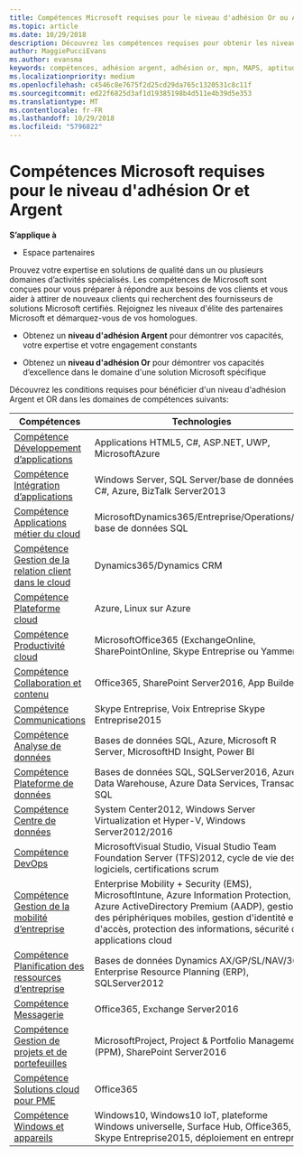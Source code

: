 ```yaml
---
title: Compétences Microsoft requises pour le niveau d'adhésion Or ou Argent | Espace partenaires
ms.topic: article
ms.date: 10/29/2018
description: Découvrez les compétences requises pour obtenir les niveaux d'adhésion Or ou Argent.
author: MaggiePucciEvans
ms.author: evansma
keywords: compétences, adhésion argent, adhésion or, mpn, MAPS, aptitude, Microsoft Partner Network, adhésion au réseau
ms.localizationpriority: medium
ms.openlocfilehash: c4546c8e7675f2d25cd29da765c1320531c8c11f
ms.sourcegitcommit: ed22f6825d3af1d19385198b4d511e4b39d5e353
ms.translationtype: MT
ms.contentlocale: fr-FR
ms.lasthandoff: 10/29/2018
ms.locfileid: "5796822"
---
```

# <a name="microsoft-competency-requirements-for-gold-and-silver-membership"></a>Compétences Microsoft requises pour le niveau d'adhésion Or et Argent

**S’applique à**

-  Espace partenaires

Prouvez votre expertise en solutions de qualité dans un ou plusieurs domaines d’activités spécialisés. Les compétences de Microsoft sont conçues pour vous préparer à répondre aux besoins de vos clients et vous aider à attirer de nouveaux clients qui recherchent des fournisseurs de solutions Microsoft certifiés. Rejoignez les niveaux d'élite des partenaires Microsoft et démarquez-vous de vos homologues.

- Obtenez un **niveau d'adhésion Argent** pour démontrer vos capacités, votre expertise et votre engagement constants

- Obtenez un **niveau d'adhésion Or** pour démontrer vos capacités d’excellence dans le domaine d'une solution Microsoft spécifique

Découvrez les conditions requises pour bénéficier d'un niveau d'adhésion Argent et OR dans les domaines de compétences suivants:


| Compétences  | Technologies |
|   ------------------   |   -------   |
| [Compétence Développement d’applications](https://partner.microsoft.com/membership/application-development-competency) | Applications HTML5, C#, ASP.NET, UWP, MicrosoftAzure |
| [Compétence Intégration d’applications](https://partner.microsoft.com/membership/application-integration-competency) | Windows Server, SQL Server/base de données, C#, Azure, BizTalk Server2013|
| [Compétence Applications métier du cloud](https://partner.microsoft.com/membership/cloud-business-applications-competency)| MicrosoftDynamics365/Entreprise/Operations/AX, base de données SQL |
| [Compétence Gestion de la relation client dans le cloud](https://partner.microsoft.com/membership/cloud-customer-relationship-management-competency)| Dynamics365/Dynamics CRM |
| [Compétence Plateforme cloud](https://partner.microsoft.com/membership/cloud-platform-competency)| Azure, Linux sur Azure |
| [Compétence Productivité cloud](https://partner.microsoft.com/membership/cloud-productivity-competency)| MicrosoftOffice365 (ExchangeOnline, SharePointOnline, Skype Entreprise ou Yammer)|
| [Compétence Collaboration et contenu](https://partner.microsoft.com/membership/collaboration-and-content-competency)| Office365, SharePoint Server2016, App Builder |
| [Compétence Communications](https://partner.microsoft.com/membership/communications-competency)| Skype Entreprise, Voix Entreprise Skype Entreprise2015 |
| [Compétence Analyse de données](https://partner.microsoft.com/membership/data-analytics-competency)| Bases de données SQL, Azure, Microsoft R Server, MicrosoftHD Insight, Power BI |
| [Compétence Plateforme de données](https://partner.microsoft.com/membership/data-platform-competency)| Bases de données SQL, SQLServer2016, Azure Data Warehouse, Azure Data Services, Transact-SQL |
| [Compétence Centre de données](https://partner.microsoft.com/membership/datacenter-competency)| System Center2012, Windows Server Virtualization et Hyper-V, Windows Server2012/2016 |
| [Compétence DevOps](https://partner.microsoft.com/membership/devops-competency)| MicrosoftVisual Studio, Visual Studio Team Foundation Server (TFS)2012, cycle de vie des logiciels, certifications scrum |
| [Compétence Gestion de la mobilité d’entreprise](https://partner.microsoft.com/membership/enterprise-mobility-management-competency)| Enterprise Mobility + Security (EMS), MicrosoftIntune, Azure Information Protection, Azure ActiveDirectory Premium (AADP), gestion des périphériques mobiles, gestion d'identité et d'accès, protection des informations, sécurité des applications cloud |
| [Compétence Planification des ressources d’entreprise](https://partner.microsoft.com/membership/enterprise-resource-planning-competency)| Bases de données Dynamics AX/GP/SL/NAV/365, Enterprise Resource Planning (ERP), SQLServer2012  |
| [Compétence Messagerie](https://partner.microsoft.com/membership/messaging-competency)| Office365, Exchange Server2016 |
| [Compétence Gestion de projets et de portefeuilles](https://partner.microsoft.com/membership/project-portfolio-management-competency)| MicrosoftProject, Project & Portfolio Management (PPM), SharePoint Server2016|
| [Compétence Solutions cloud pour PME](https://partner.microsoft.com/membership/small-midmarket-cloud-solutions-competency)| Office365 |
| [Compétence Windows et appareils](https://partner.microsoft.com/membership/windows-and-devices-competency)| Windows10, Windows10 IoT, plateforme Windows universelle, Surface Hub, Office365, Skype Entreprise2015, déploiement en entreprise |